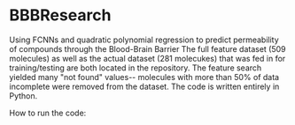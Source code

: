 # BBBResearch
Using FCNNs and quadratic polynomial regression to predict permeability of compounds through the Blood-Brain Barrier
The full feature dataset (509 molecules) as well as the actual dataset (281 molecukes) that was fed in for training/testing are both located in the repository. The feature search yielded many "not found" values-- molecules with more than 50% of data incomplete were removed from the dataset.
The code is written entirely in Python.

How to run the code:
